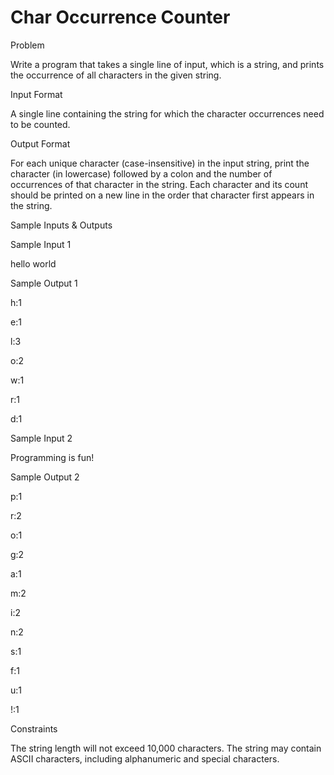 # Char Occurrence Counter

Problem





Write a program that takes a single line of input, which is a string, and prints the occurrence of all characters in the given string.





Input Format



A single line containing the string for which the character occurrences need to be counted.





Output Format



For each unique character (case-insensitive) in the input string, print the character (in lowercase) followed by a colon and the number of occurrences of that character in the string. Each character and its count should be printed on a new line in the order that character first appears in the string.





Sample Inputs & Outputs



Sample Input 1

hello world



Sample Output 1

h:1

e:1

l:3

o:2

w:1

r:1

d:1







Sample Input 2

Programming is fun!



Sample Output 2

p:1

r:2

o:1

g:2

a:1

m:2

i:2

n:2

s:1

f:1

u:1

!:1







Constraints



The string length will not exceed 10,000 characters. The string may contain ASCII characters, including alphanumeric and special characters.





